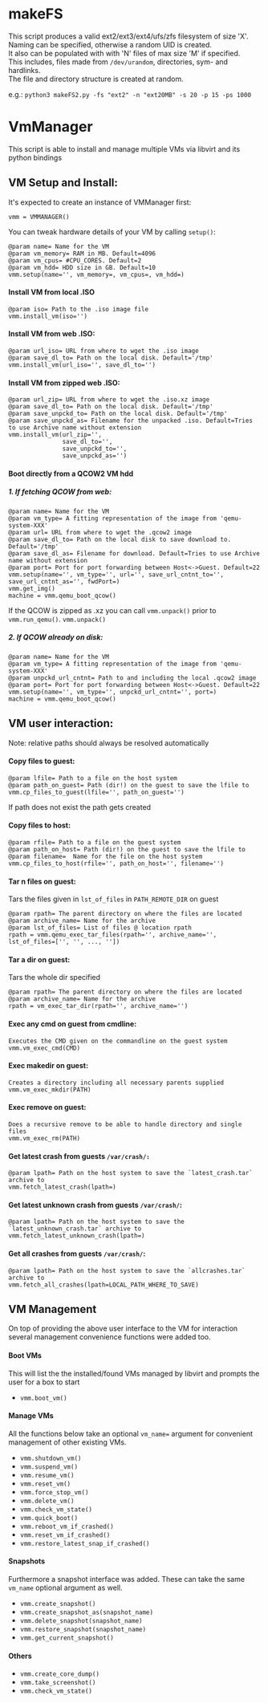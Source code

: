 # makeFS

This script produces a valid ext2/ext3/ext4/ufs/zfs filesystem of size 'X'.  
Naming can be specified, otherwise a random UID is created.  
It also can be populated with with 'N' files of max size 'M' if specified.  
This includes, files made from `/dev/urandom`, directories, sym- and hardlinks.  
The file and directory structure is created at random.  

e.g.: `python3 makeFS2.py -fs "ext2" -n "ext20MB" -s 20 -p 15 -ps 1000`

# VmManager
This script is able to install and manage multiple VMs via libvirt and its python bindings

## VM Setup and Install:
It's expected to create an instance of VMManager first:
```
vmm = VMMANAGER()
```

You can tweak hardware details of your VM by calling `setup()`:
```
@param name= Name for the VM
@param vm_memory= RAM in MB. Default=4096
@param vm_cpus= #CPU_CORES. Default=2
@param vm_hdd= HDD size in GB. Default=10
vmm.setup(name='', vm_memory=, vm_cpus=, vm_hdd=)

```

#### Install VM from local .ISO
```
@param iso= Path to the .iso image file
vmm.install_vm(iso='')
```

#### Install VM from web .ISO:
```
@param url_iso= URL from where to wget the .iso image
@param save_dl_to= Path on the local disk. Default='/tmp'
vmm.install_vm(url_iso='', save_dl_to='')
```

#### Install VM from zipped web .ISO:
```
@param url_zip= URL from where to wget the .iso.xz image
@param save_dl_to= Path on the local disk. Default='/tmp'
@param save_unpckd_to= Path on the local disk. Default='/tmp'
@param save_unpckd_as= Filename for the unpacked .iso. Default=Tries to use Archive name without extension
vmm.install_vm(url_zip='',
               save_dl_to='',
               save_unpckd_to='',
               save_unpckd_as='')
```



#### Boot directly from a QCOW2 VM hdd
##### 1. If fetching QCOW from web:
```
@param name= Name for the VM
@param vm_type= A fitting representation of the image from 'qemu-system-XXX'
@param url= URL from where to wget the .qcow2 image
@param save_dl_to= Path on the local disk to save download to. Default='/tmp'
@param save_dl_as= Filename for download. Default=Tries to use Archive name without extension
@param port= Port for port forwarding between Host<->Guest. Default=22
vmm.setup(name='', vm_type='', url='', save_url_cntnt_to='', save_url_cntnt_as='', fwdPort=)
vmm.get_img()
machine = vmm.qemu_boot_qcow()
```

If the QCOW is zipped as .xz you can call `vmm.unpack()` prior to `vmm.run_qemu()`.
`vmm.unpack()`


##### 2. If QCOW already on disk:
```
@param name= Name for the VM
@param vm_type= A fitting representation of the image from 'qemu-system-XXX'
@param unpckd_url_cntnt= Path to and including the local .qcow2 image
@param port= Port for port forwarding between Host<->Guest. Default=22
vmm.setup(name='', vm_type='', unpckd_url_cntnt='', port=)
machine = vmm.qemu_boot_qcow()
```



## VM user interaction:
Note: relative paths should always be resolved automatically

#### Copy files to guest:
```
@param lfile= Path to a file on the host system
@param path_on_guest= Path (dir!) on the guest to save the lfile to
vmm.cp_files_to_guest(lfile='', path_on_guest='')
```
If path does not exist the path gets created

#### Copy files to host:
```
@param rfile= Path to a file on the guest system
@param path_on_host= Path (dir!) on the guest to save the lfile to
@param filename=  Name for the file on the host system
vmm.cp_files_to_host(rfile='', path_on_host='', filename='')
```

#### Tar n files on guest:
Tars the files given in `lst_of_files` in `PATH_REMOTE_DIR` on guest
```
@param rpath= The parent directory on where the files are located
@param archive_name= Name for the archive
@param lst_of_files= List of files @ location rpath
rpath = vmm.qemu_exec_tar_files(rpath='', archive_name='', lst_of_files=['', '', ..., '']) 
``` 

#### Tar a dir on guest:
Tars the whole dir specified
```
@param rpath= The parent directory on where the files are located
@param archive_name= Name for the archive
rpath = vm_exec_tar_dir(rpath='', archive_name='')
```

#### Exec any cmd on guest from cmdline:
```
Executes the CMD given on the commandline on the guest system
vmm.vm_exec_cmd(CMD)
```

#### Exec makedir on guest:
```
Creates a directory including all necessary parents supplied
vmm.vm_exec_mkdir(PATH)
```

#### Exec remove on guest:
```
Does a recursive remove to be able to handle directory and single files
vmm.vm_exec_rm(PATH)
```

#### Get latest crash from guests `/var/crash/:`
```
@param lpath= Path on the host system to save the `latest_crash.tar` archive to
vmm.fetch_latest_crash(lpath=)
```

#### Get latest unknown crash from guests `/var/crash/`:
```
@param lpath= Path on the host system to save the `latest_unknown_crash.tar` archive to
vmm.fetch_latest_unknown_crash(lpath=)
```

#### Get all crashes from guests `/var/crash/`:
```
@param lpath= Path on the host system to save the `allcrashes.tar` archive to
vmm.fetch_all_crashes(lpath=LOCAL_PATH_WHERE_TO_SAVE)
```

## VM Management

On top of providing the above user interface to the VM for interaction several management convenience functions were added too.

#### Boot VMs
This will list the the installed/found VMs managed by libvirt and prompts the user for a box to start

* `vmm.boot_vm()`

#### Manage VMs
All the functions below take an optional `vm_name=` argument for convenient management of other existing VMs.
* `vmm.shutdown_vm()`
* `vmm.suspend_vm()`
* `vmm.resume_vm()`
* `vmm.reset_vm()`
* `vmm.force_stop_vm()`
* `vmm.delete_vm()`
* `vmm.check_vm_state()`
* `vmm.quick_boot()`
* `vmm.reboot_vm_if_crashed()`
* `vmm.reset_vm_if_crashed()`
* `vmm.restore_latest_snap_if_crashed()`

#### Snapshots

Furthermore a snapshot interface was added. These can take the same `vm_name` optional argument as well.

* `vmm.create_snapshot()`
* `vmm.create_snapshot_as(snapshot_name)`
* `vmm.delete_snapshot(snapshot_name)`
* `vmm.restore_snapshot(snapshot_name)`
* `vmm.get_current_snapshot()`

#### Others

* `vmm.create_core_dump()`
* `vmm.take_screenshot()`
* `vmm.check_vm_state()`
